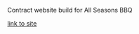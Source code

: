 Contract website build for All Seasons BBQ

[link to site](https://mandajoan.github.io/allseasonsbbq/)
